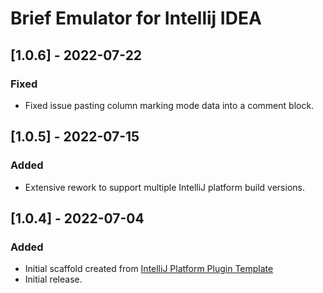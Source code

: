 <!-- Keep a Changelog guide -> https://keepachangelog.com -->

# Brief Emulator for Intellij IDEA

## [1.0.6] - 2022-07-22
### Fixed
- Fixed issue pasting column marking mode data into a comment block.

## [1.0.5] - 2022-07-15
### Added
- Extensive rework to support multiple IntelliJ platform build versions.

## [1.0.4] - 2022-07-04
### Added
- Initial scaffold created from [IntelliJ Platform Plugin Template](https://github.com/JetBrains/intellij-platform-plugin-template)
- Initial release.
